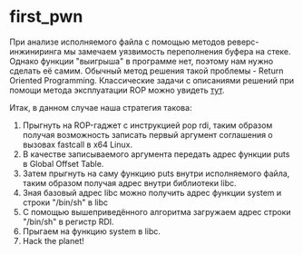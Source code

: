 # first_pwn

При анализе исполняемого файла с помощью методов реверс-инжиниринга мы замечаем уязвимость переполнения буфера на стеке. Однако функции "выигрыша" в программе нет, поэтому нам нужно сделать её самим. Обычный метод решения такой проблемы - Return Oriented Programming. Классические задачи с описаниями решений при помощи метода эксплуатации ROP можно увидеть [тут](https://ropemporium.com).

Итак, в данном случае наша стратегия такова:

1. Прыгнуть на ROP-гаджет с инструкцией pop rdi, таким образом получая возможность записать первый аргумент соглашения о вызовах fastcall в x64 Linux.
2. В качестве записываемого аргумента передать адрес функции puts в Global Offset Table.
3. Затем прыгнуть на саму функцию puts внутри исполняемого файла, таким образом получая адрес внутри библиотеки libc.
4. Зная базовый адрес libc можно получить адрес функции system и строки "/bin/sh" в libc
5. С помощью вышеприведённого алгоритма загружаем адрес строки "/bin/sh" в регистр RDI.
6. Прыгаем на функцию system в libc.
7. Hack the planet!
